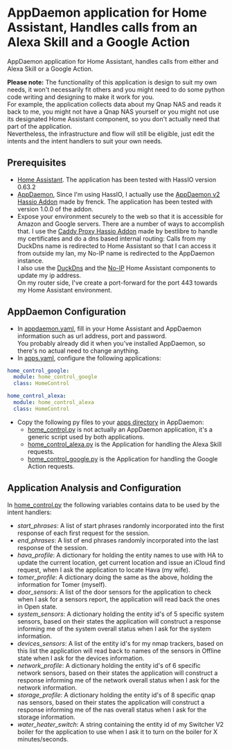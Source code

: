 # AppDaemon application for Home Assistant, Handles calls from an Alexa Skill and a Google Action
AppDaemon application for Home Assistant, handles calls from either and Alexa Skill or a Google Action.</br>

**Please note:** The functionality of this application is design to suit my own needs, it won't necessarily fit others and you might need to do some python code writing and designing to make it work for you.</br>
For example, the application collects data about my Qnap NAS and reads it back to me, you might not have a Qnap NAS yourself or you might not use its designated Home Assistant component, so you don't actually need that part of the application.</br>
Nevertheless, the infrastructure and flow will still be eligible, just edit the intents and the intent handlers to suit your own needs.</br>

## Prerequisites
- [Home Assistant](https://home-assistant.io/). The application has been tested with HassIO version 0.63.2
- [AppDaemon](http://appdaemon.readthedocs.io/en/stable/index.html), Since I'm using HassIO, I actually use the [AppDaemon v2 Hassio Addon](https://github.com/hassio-addons/addon-appdaemon) made by frenck. The application has been tested with version 1.0.0 of the addon.
- Expose your environment securely to the web so that it is accessible for Amazon and Google servers. There are a number of ways to accomplish that. I use the [Caddy Proxy Hassio Addon](https://github.com/bestlibre/hassio-addons/tree/master/caddy_proxy) made by bestlibre to handle my certificates and do a dns based internal routing: Calls from my DuckDns name is redirected to Home Assistant so that I can access it from outside my lan, my No-IP name is redirected to the AppDaemon instance.</br>
I also use the [DuckDns](https://home-assistant.io/components/duckdns/) and the [No-IP](https://home-assistant.io/components/no_ip/) Home Assistant components to update my ip address.</br>
On my router side, I've create a port-forward for the port 443 towards my Home Assistant environment.</br>

## AppDaemon Configuration
- In [appdaemon.yaml](/appdaemon.yaml), fill in your Home Assistant and AppDaemon information such as url address, port and password.</br>
  You probably already did it when you've installed AppDaemon, so there's no actual need to change anything.
- In [apps.yaml](/apps.yaml), configure the following applications:
```yaml
home_control_google:
  module: home_control_google
  class: HomeControl

home_control_alexa:
  module: home_control_alexa
  class: HomeControl
```
- Copy the following py files to your [apps directory](/apps) in AppDaemon:
  - [home_control.py](/apps/home_control.py) is not actually an AppDaemon application, it's a generic script used by both applications.
  - [home_control_alexa.py](/apps/home_control_alexa.py) is the Application for handling the Alexa Skill requests.
  - [home_control_google.py](/apps/home_control_google.py) is the Application for handling the Google Action requests.

## Application Analysis and Configuration
In [home_control.py](/apps/home_control.py) the following variables contains data to be used by the intent handlers:
- *start_phrases*: A list of start phrases randomly incorporated into the first response of each first request for the session.
- *end_phrases*: A list of end phrases randomly incorporated into the last response of the session.
- *hava_profile*: A dictionary for holding the entity names to use with HA to update the current location, get current location and issue an iCloud find request, when I ask the application to locate Hava (my wife).
- *tomer_profile*: A dictionary doing the same as the above, holding the information for Tomer (myself).
- *door_sensors*: A list of the door sensors for the application to check when I ask for a sensors report, the application will read back the ones in Open state.
- *system_sensors*: A dictionary holding the entity id's of 5 specific system sensors, based on their states the application will construct a response informing me of the system overall status when I ask for the system information.
- *devices_sensors*: A list of the entity id's for my nmap trackers, based on this list the application will read back to names of the sensors in Offline state when I ask for the devices information.
- *network_profile*: A dictionary holding the entity id's of 6 specific network sensors, based on their states the application will construct a response informing me of the network overall status when I ask for the network information.
- *storage_profile*: A dictionary holding the entity id's of 8 specific qnap nas sensors, based on their states the application will construct a response informing me of the nas overall status when I ask for the storage information.
- *water_heater_switch*: A string containing the entity id of my Switcher V2 boiler for the application to use when I ask it to turn on the boiler for X minutes/seconds.
